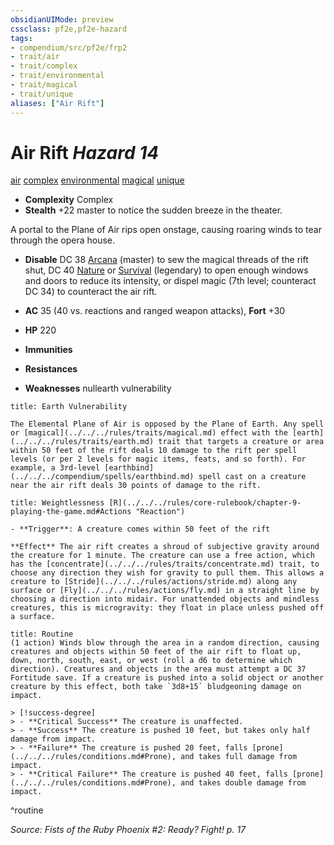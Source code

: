 ```yaml
---
obsidianUIMode: preview
cssclass: pf2e,pf2e-hazard
tags:
- compendium/src/pf2e/frp2
- trait/air
- trait/complex
- trait/environmental
- trait/magical
- trait/unique
aliases: ["Air Rift"]
---
```

# Air Rift *Hazard 14*  
[air](../../../Rules/traits/air.md)  [complex](../../../Rules/traits/complex.md)  [environmental](../../../Rules/traits/environmental.md)  [magical](../../../Rules/traits/magical.md)  [unique](../../../Rules/traits/unique.md)  

- **Complexity** Complex
- **Stealth** +22 master to notice the sudden breeze in the theater.  

A portal to the Plane of Air rips open onstage, causing roaring winds to tear through the opera house.

- **Disable** DC 38 [Arcana](../../skills.md#Arcana) (master) to sew the magical threads of the rift shut, DC 40 [Nature](../../skills.md#Nature) or [Survival](../../skills.md#Survival) (legendary) to open enough windows and doors to reduce its intensity, or dispel magic (7th level; counteract DC 34) to counteract the air rift.  

- **AC** 35 (40 vs. reactions and ranged weapon attacks), **Fort** +30
- **HP** 220
- **Immunities** 
- **Resistances** 
- **Weaknesses** nullearth vulnerability
     
```ad-embed-ability
title: Earth Vulnerability

The Elemental Plane of Air is opposed by the Plane of Earth. Any spell or [magical](../../../rules/traits/magical.md) effect with the [earth](../../../rules/traits/earth.md) trait that targets a creature or area within 50 feet of the rift deals 10 damage to the rift per spell levels (or per 2 levels for magic items, feats, and so forth). For example, a 3rd-level [earthbind](../../../compendium/spells/earthbind.md) spell cast on a creature near the air rift deals 30 points of damage to the rift.
```
```ad-embed-ability
title: Weightlessness [R](../../../rules/core-rulebook/chapter-9-playing-the-game.md#Actions "Reaction")

- **Trigger**: A creature comes within 50 feet of the rift

**Effect** The air rift creates a shroud of subjective gravity around the creature for 1 minute. The creature can use a free action, which has the [concentrate](../../../rules/traits/concentrate.md) trait, to choose any direction they wish for gravity to pull them. This allows a creature to [Stride](../../../rules/actions/stride.md) along any surface or [Fly](../../../rules/actions/fly.md) in a straight line by choosing a direction into midair. For unattended objects and mindless creatures, this is microgravity: they float in place unless pushed off a surface.
```

```ad-pf2-summary
title: Routine
(1 action) Winds blow through the area in a random direction, causing creatures and objects within 50 feet of the air rift to float up, down, north, south, east, or west (roll a d6 to determine which direction). Creatures and objects in the area must attempt a DC 37 Fortitude save. If a creature is pushed into a solid object or another creature by this effect, both take `3d8+15` bludgeoning damage on impact.

> [!success-degree] 
> - **Critical Success** The creature is unaffected.
> - **Success** The creature is pushed 10 feet, but takes only half damage from impact.
> - **Failure** The creature is pushed 20 feet, falls [prone](../../../rules/conditions.md#Prone), and takes full damage from impact.
> - **Critical Failure** The creature is pushed 40 feet, falls [prone](../../../rules/conditions.md#Prone), and takes double damage from impact.
```
^routine

*Source: Fists of the Ruby Phoenix #2: Ready? Fight! p. 17*
